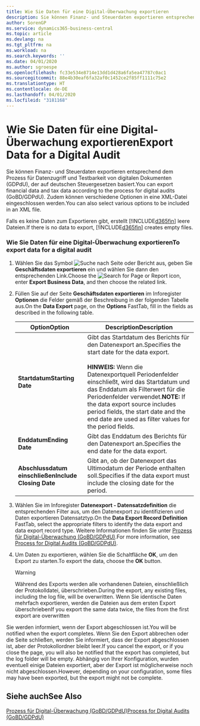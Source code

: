 ```yaml
---
title: Wie Sie Daten für eine Digital-Überwachung exportieren
description: Sie können Finanz- und Steuerdaten exportieren entsprechend dem Prozess für Datenzugriff und Testbarkeit von digitalen Dokumenten (GDPdU), der auf deutschen Steuergesetzen basiert. Zudem können verschiedene Optionen in eine XML-Datei eingeschlossen werden.
author: SorenGP
ms.service: dynamics365-business-central
ms.topic: article
ms.devlang: na
ms.tgt_pltfrm: na
ms.workload: na
ms.search.keywords: ''
ms.date: 04/01/2020
ms.author: sgroespe
ms.openlocfilehash: fc33e534e8714e13dd1d428a6fa5ea47787c0ac1
ms.sourcegitcommit: 88e4b30eaf6fa32af0c1452ce2f85ff1111c75e2
ms.translationtype: HT
ms.contentlocale: de-DE
ms.lasthandoff: 04/01/2020
ms.locfileid: "3181168"
---
```

# <a name="export-data-for-a-digital-audit"></a><span data-ttu-id="a7dba-104">Wie Sie Daten für eine Digital-Überwachung exportieren</span><span class="sxs-lookup"><span data-stu-id="a7dba-104">Export Data for a Digital Audit</span></span>
<span data-ttu-id="a7dba-105">Sie können Finanz- und Steuerdaten exportieren entsprechend dem Prozess für Datenzugriff und Testbarkeit von digitalen Dokumenten (GDPdU), der auf deutschen Steuergesetzen basiert.</span><span class="sxs-lookup"><span data-stu-id="a7dba-105">You can export financial data and tax data according to the process for digital audits (GoBD/GDPdU).</span></span> <span data-ttu-id="a7dba-106">Zudem können verschiedene Optionen in eine XML-Datei eingeschlossen werden.</span><span class="sxs-lookup"><span data-stu-id="a7dba-106">You can also select various options to be included in an XML file.</span></span>  

<span data-ttu-id="a7dba-107">Falls es keine Daten zum Exportieren gibt, erstellt [!INCLUDE[d365fin](../../includes/d365fin_md.md)] leere Dateien.</span><span class="sxs-lookup"><span data-stu-id="a7dba-107">If there is no data to export, [!INCLUDE[d365fin](../../includes/d365fin_md.md)] creates empty files.</span></span>  

### <a name="to-export-data-for-a-digital-audit"></a><span data-ttu-id="a7dba-108">Wie Sie Daten für eine Digital-Überwachung exportieren</span><span class="sxs-lookup"><span data-stu-id="a7dba-108">To export data for a digital audit</span></span>

1.  <span data-ttu-id="a7dba-109">Wählen Sie das Symbol ![Suche nach Seite oder Bericht](../../media/ui-search/search_small.png "Symbol „Suche nach Seite oder Bericht“") aus, geben Sie **Geschäftsdaten exportieren** ein und wählen Sie dann den entsprechenden Link.</span><span class="sxs-lookup"><span data-stu-id="a7dba-109">Choose the ![Search for Page or Report](../../media/ui-search/search_small.png "Search for Page or Report icon") icon, enter **Export Business Data**, and then choose the related link.</span></span>  

2.  <span data-ttu-id="a7dba-110">Füllen Sie auf der Seite **Geschäftsdaten exportieren** im Inforegister **Optionen** die Felder gemäß der Beschreibung in der folgenden Tabelle aus.</span><span class="sxs-lookup"><span data-stu-id="a7dba-110">On the **Data Export** page, on the **Options** FastTab, fill in the fields as described in the following table.</span></span>  

    |<span data-ttu-id="a7dba-111">Option</span><span class="sxs-lookup"><span data-stu-id="a7dba-111">Option</span></span>|<span data-ttu-id="a7dba-112">Description</span><span class="sxs-lookup"><span data-stu-id="a7dba-112">Description</span></span>|  
    |----------------------------------|---------------------------------------|  
    |<span data-ttu-id="a7dba-113">**Startdatum**</span><span class="sxs-lookup"><span data-stu-id="a7dba-113">**Starting Date**</span></span>|<span data-ttu-id="a7dba-114">Gibt das Startdatum des Berichts für den Datenexport an.</span><span class="sxs-lookup"><span data-stu-id="a7dba-114">Specifies the start date for the data export.</span></span><br /><br /> <span data-ttu-id="a7dba-115">**HINWEIS:** Wenn die Datenexportquell Periodenfelder einschließt, wird das Startdatum und das Enddatum als Filterwert für die Periodenfelder verwendet.</span><span class="sxs-lookup"><span data-stu-id="a7dba-115">**NOTE:** If the data export source includes period fields, the start date and the end date are used as filter values for the period fields.</span></span>|  
    |<span data-ttu-id="a7dba-116">**Enddatum**</span><span class="sxs-lookup"><span data-stu-id="a7dba-116">**Ending Date**</span></span>|<span data-ttu-id="a7dba-117">Gibt das Enddatum des Berichts für den Datenexport an.</span><span class="sxs-lookup"><span data-stu-id="a7dba-117">Specifies the end date for the data export.</span></span>|  
    |<span data-ttu-id="a7dba-118">**Abschlussdatum einschließen**</span><span class="sxs-lookup"><span data-stu-id="a7dba-118">**Include Closing Date**</span></span>|<span data-ttu-id="a7dba-119">Gibt an, ob der Datenexport das Ultimodatum der Periode enthalten soll.</span><span class="sxs-lookup"><span data-stu-id="a7dba-119">Specifies if the data export must include the closing date for the period.</span></span>|  

3.  <span data-ttu-id="a7dba-120">Wählen Sie im Inforegister **Datenexport - Datensatzdefinition** die entsprechenden Filter aus, um den Datenexport zu identifizieren und Daten exportieren Datensatztyp.</span><span class="sxs-lookup"><span data-stu-id="a7dba-120">On the **Data Export Record Definition** FastTab, select the appropriate filters to identify the data export and data export record type.</span></span> <span data-ttu-id="a7dba-121">Weitere Informationen finden Sie unter [Prozess für Digital-Überwachung (GoBD/GDPdU)](process-for-digital-audits.md).</span><span class="sxs-lookup"><span data-stu-id="a7dba-121">For more information, see [Process for Digital Audits (GoBD/GDPdU)](process-for-digital-audits.md).</span></span>  

4.  <span data-ttu-id="a7dba-122">Um Daten zu exportieren, wählen Sie die Schaltfläche **OK**, um den Export zu starten.</span><span class="sxs-lookup"><span data-stu-id="a7dba-122">To export the data, choose the **OK** button.</span></span>  

    > [!WARNING]  
    >  <span data-ttu-id="a7dba-123">Während des Exports werden alle vorhandenen Dateien, einschließlich der Protokolldatei, überschrieben.</span><span class="sxs-lookup"><span data-stu-id="a7dba-123">During the export, any existing files, including the log file, will be overwritten.</span></span> <span data-ttu-id="a7dba-124">Wenn Sie identische Daten mehrfach exportieren, werden die Dateien aus dem ersten Export überschrieben</span><span class="sxs-lookup"><span data-stu-id="a7dba-124">If you export the same data twice, the files from the first export are overwritten</span></span>  

 <span data-ttu-id="a7dba-125">Sie werden informiert, wenn der Export abgeschlossen ist.</span><span class="sxs-lookup"><span data-stu-id="a7dba-125">You will be notified when the export completes.</span></span> <span data-ttu-id="a7dba-126">Wenn Sie den Export abbrechen oder die Seite schließen, werden Sie informiert, dass der Export abgeschlossen ist, aber der Protokollordner bleibt leer.</span><span class="sxs-lookup"><span data-stu-id="a7dba-126">If you cancel the export, or if you close the page, you will also be notified that the export has completed, but the log folder will be empty.</span></span> <span data-ttu-id="a7dba-127">Abhängig von Ihrer Konfiguration, wurden eventuell einige Dateien exportiert, aber der Export ist möglicherweise noch nicht abgeschlossen.</span><span class="sxs-lookup"><span data-stu-id="a7dba-127">However, depending on your configuration, some files may have been exported, but the export might not be complete.</span></span>  

## <a name="see-also"></a><span data-ttu-id="a7dba-128">Siehe auch</span><span class="sxs-lookup"><span data-stu-id="a7dba-128">See Also</span></span>  
[<span data-ttu-id="a7dba-129">Prozess für Digital-Überwachung (GoBD/GDPdU)</span><span class="sxs-lookup"><span data-stu-id="a7dba-129">Process for Digital Audits (GoBD/GDPdU)</span></span>](process-for-digital-audits.md)
